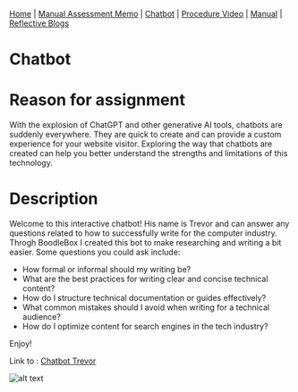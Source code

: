 [Home](index.md) | [Manual Assessment Memo](manual_assessment_memo.md) | [Chatbot](chatbot.md) | [Procedure Video](procedure_video.md) | [Manual](manual.md) | [Reflective Blogs](reflective_blogs.md)

# Chatbot
# Reason for assignment 
With the explosion of ChatGPT and other generative AI tools, chatbots are suddenly everywhere. They are quick to create and can provide a custom experience for your website visitor. Exploring the way that chatbots are created can help you better understand the strengths and limitations of this technology.
# Description
Welcome to this interactive chatbot! His name is Trevor and can answer any questions related to how to successfully write for the computer industry. Throgh BoodleBox I created this bot to make researching and writing a bit easier. Some questions you could ask include: 
* How formal or informal should my writing be?
* What are the best practices for writing clear and concise technical content?
* How do I structure technical documentation or guides effectively?
* What common mistakes should I avoid when writing for a technical audience?
* How do I optimize content for search engines in the tech industry?

Enjoy!

Link to : [Chatbot Trevor](https://box.boodle.ai/a/@ChatbotTrevorforENC4265)

![alt text](https://www.cio.com/wp-content/uploads/2023/08/chatbot_ai_machine-learning_emerging-tech-100778305-orig.jpg?quality=50&strip=all)
